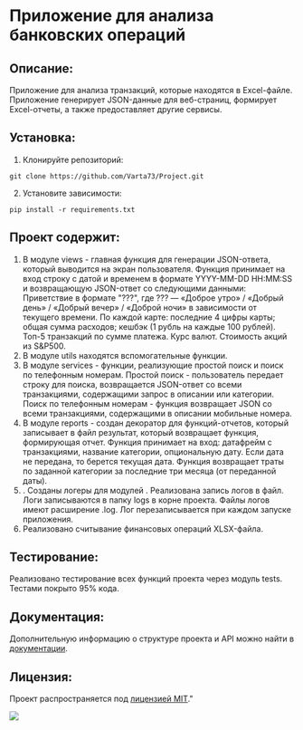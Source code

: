 # Приложение для анализа банковских операций

## Описание:

Приложение для анализа транзакций, которые находятся в Excel-файле. Приложение генерирует JSON-данные для веб-страниц, формирует Excel-отчеты, а также предоставляет другие сервисы.

## Установка:

1. Клонируйте репозиторий:
```
git clone https://github.com/Varta73/Project.git
```
2. Установите зависимости:
```
pip install -r requirements.txt
```

## Проект содержит:

1. В модуле views - главная функция для генерации JSON-ответа, который выводится на экран пользователя.
    Функция принимает на вход строку с датой и временем в формате 
    YYYY-MM-DD HH:MM:SS и возвращающую JSON-ответ со следующими данными:
    Приветствие в формате "???", где 
    ??? — «Доброе утро» / «Добрый день» / «Добрый вечер» / «Доброй ночи» в зависимости от текущего времени.
По каждой карте:
последние 4 цифры карты;
общая сумма расходов;
кешбэк (1 рубль на каждые 100 рублей).
Топ-5 транзакций по сумме платежа.
Курс валют.
Стоимость акций из S&P500.
2. В модуле utils находятся вспомогательные функции.
3. В модуле services - функции, реализующие простой поиск и поиск по телефонным номерам.
    Простой поиск - пользователь передает строку для поиска, возвращается JSON-ответ со всеми транзакциями, содержащими запрос в описании или категории.
    Поиск по телефонным номерам - функция возвращает JSON со всеми транзакциями, содержащими в описании мобильные номера.
4. В модуле reports - создан декоратор для функций-отчетов, который записывает в файл результат, который возвращает функция, формирующая отчет.
    Функция принимает на вход:
датафрейм с транзакциями,
название категории,
опциональную дату.
Если дата не передана, то берется текущая дата.
Функция возвращает траты по заданной категории за последние три месяца (от переданной даты).
5. . Созданы логеры для модулей . Реализована запись логов в файл. Логи записываются в папку 
logs в корне проекта. Файлы логов имеют расширение .log. Лог перезаписывается при каждом запуске приложения.
6. Реализовано считывание финансовых операций XLSX-файла.


## Тестирование:
Реализовано тестирование всех функций проекта через модуль tests.
Тестами покрыто 95% кода.

## Документация:

Дополнительную информацию о структуре проекта и API можно найти в [документации](docs/README.md).

## Лицензия:

Проект распространяется под [лицензией MIT](LICENSE)."

![](https://komarev.com/ghpvc/?username=Varta73)